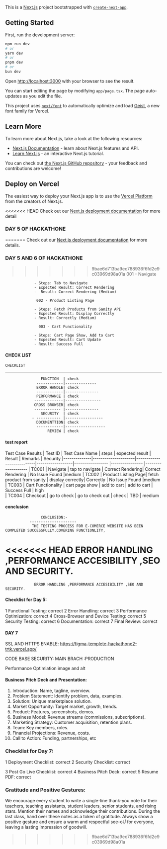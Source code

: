 This is a [Next.js](https://nextjs.org) project bootstrapped with [`create-next-app`](https://nextjs.org/docs/app/api-reference/cli/create-next-app).

## Getting Started

First, run the development server:

```bash
npm run dev
# or
yarn dev
# or
pnpm dev
# or
bun dev
```

Open [http://localhost:3000](http://localhost:3000) with your browser to see the result.

You can start editing the page by modifying `app/page.tsx`. The page auto-updates as you edit the file.

This project uses [`next/font`](https://nextjs.org/docs/app/building-your-application/optimizing/fonts) to automatically optimize and load [Geist](https://vercel.com/font), a new font family for Vercel.

## Learn More

To learn more about Next.js, take a look at the following resources:

- [Next.js Documentation](https://nextjs.org/docs) - learn about Next.js features and API.
- [Learn Next.js](https://nextjs.org/learn) - an interactive Next.js tutorial.

You can check out [the Next.js GitHub repository](https://github.com/vercel/next.js) - your feedback and contributions are welcome!

## Deploy on Vercel

The easiest way to deploy your Next.js app is to use the [Vercel Platform](https://vercel.com/new?utm_medium=default-template&filter=next.js&utm_source=create-next-app&utm_campaign=create-next-app-readme) from the creators of Next.js.

<<<<<<< HEAD
Check out our [Next.js deployment documentation](https://nextjs.org/docs/app/building-your-application/deploying) for more detail
 ### DAY 5 OF HACKATHONE
=======
Check out our [Next.js deployment documentation](https://nextjs.org/docs/app/building-your-application/deploying) for more details.

 ### DAY 5 AND 6 OF HACKATHONE
>>>>>>> 9bae6d713ba9ec788936f6fd2e9c03969d98a01a
                 001 - Navigate

                 - Steps: Tab to Navigate
                 - Expected Result: Correct Rendering         
                 -  Result: Correct Rendering (Medium)

                  002 - Product Listing Page

                 - Steps: Fetch Products from Sanity API
                 - Expected Result: Display Correctly
                 - Result: Correctly (Medium)

                   003 - Cart Functionality

                 - Steps: Cart Page Show, Add to Cart
                 - Expected Result: Cart Update
                 - Result: Success Full


#### CHECK LIST
    CHECKLIST 
------------------------------------------
                    FUNCTION  | check
                  ------------|--------------
                  ERROR HANDLE| check
                  ------------|---------------  
                  PERFORMANCE | check
                 -------------|----------------
                 CROSS BROWSER| check
                 ------------ |---------------
                    SECURITY  | check
                - ----------- |-----------------
                  DOCUMENTTION| check
                  ------------|------------------
                       REVIEW | check

#### test report

Test Case Results
| Test ID      | Test Case Name      |  steps                    |  expected result | Result            | Remarks          | Security 
|--------------|---------------------|---------------------------|------------------|-----------------  |----------------  |-------------------
| TC001        | Navigate            | tap to navigate           | Correct Rendering| Correct Rendering | No Issue Found   |medium
| TC002        | Product Listing Page| fetch product from sanity | display correctly|  Correctly        | No Issue Found   |medium
| TC003        | Cart Functionality  |  cart page show           |  add to cart     |  add to cart      | Success Full     | high      
| TC004        | Checkout            |  go to check              |  go to check out |  check            | TBD              | medium    


#### conclusion
                       
                    CONCLUSION:-
               ---------------------
                THE TESTING PROCESS FOR E-COMERCE WEBSITE HAS BEEN COMPLETED SUCCESSFULLY.COVERING FUNCTIONLITY,
<<<<<<< HEAD
                 ERROR HANDLING ,PERFORMANCE ACCESIBILITY ,SEO AND SECURITY.
=======
                 ERROR HANDLING ,PERFORMANCE ACCESIBILITY ,SEO AND SECURITY.


 #### Checklist for Day 5: 
1 Functional Testing: 
correct
2 Error Handling: 
correct
3 Performance Optimization: 
correct
4 Cross-Browser and Device Testing: 
correct
5 Security Testing: 
correct
6 Documentation: 
correct
7 Final Review: 
correct
  #### DAY 7
SSL AND HTTPS ENABLE:
https://figma-templete-hackathone2-trtk.vercel.app/

CODE BASE SECURITY:
MAIN BRACH :PRODUCTION

Performance Optimiation
image and alt

#### Business Pitch Deck and Presentation:

1. Introduction: Name, tagline, overview.
2. Problem Statement: Identify problem, data, examples.
3. Solution: Unique marketplace solution.
4. Market Opportunity: Target market, growth, trends.
5. Product: Features, screenshots, demos.
6. Business Model: Revenue streams (commissions, subscriptions).
7. Marketing Strategy: Customer acquisition, retention plans.
8. Team: Key members, roles.
9. Financial Projections: Revenue, costs.
10. Call to Action: Funding, partnerships, etc



 ### Checklist for Day 7: 
1 Deployment Checklist: 
correct
2 Security Checklist: 
correct

3 Post Go Live Checklist: 
correct
4 Business Pitch Deck: 
correct
5 Resume PDF: 
correct

### Gratitude and Positive Gestures: 
We encourage every student to write a single-line thank-you note 
for their teachers, teaching assistants, student leaders, senior 
students, and rising stars. Mention their names and acknowledge 
their contributions. During the last class, hand over these notes 
as a token of gratitude. Always show a positive gesture and ensure 
a warm and respectful see-oƯ for everyone, leaving a lasting 
impression of goodwill.
  
>>>>>>> 9bae6d713ba9ec788936f6fd2e9c03969d98a01a
